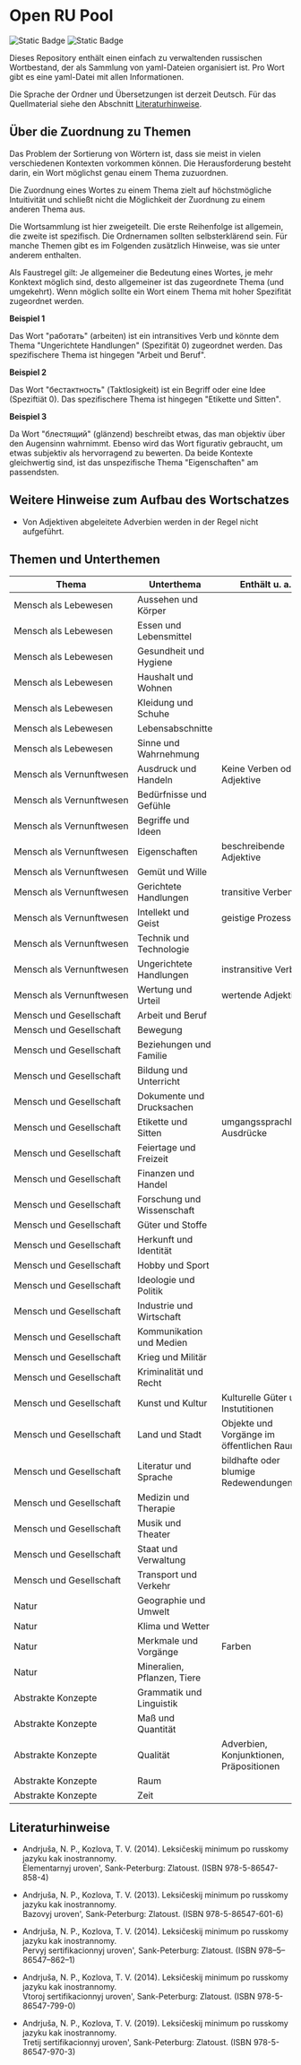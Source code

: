 # Open RU Pool

![Static Badge](https://img.shields.io/badge/Data-YAML-%23CB171E?style=flat-square)
![Static Badge](https://img.shields.io/badge/Script-Python3-%233776AB?style=flat-square)

Dieses Repository enthält einen einfach zu verwaltenden russischen Wortbestand, der als Sammlung von yaml-Dateien organisiert ist. Pro Wort gibt es eine yaml-Datei mit allen Informationen.

Die Sprache der Ordner und Übersetzungen ist derzeit Deutsch. Für das Quellmaterial siehe den Abschnitt [Literaturhinweise](#Literaturhinweise).

## Über die Zuordnung zu Themen

Das Problem der Sortierung von Wörtern ist, dass sie meist in vielen verschiedenen Kontexten vorkommen können.
Die Herausforderung besteht darin, ein Wort möglichst genau einem Thema zuzuordnen.

Die Zuordnung eines Wortes zu einem Thema zielt auf höchstmögliche Intuitivität und schließt nicht die Möglichkeit der Zuordnung zu einem anderen Thema aus.

Die Wortsammlung ist hier zweigeteilt.
Die erste Reihenfolge ist allgemein, die zweite ist spezifisch.
Die Ordnernamen sollten selbsterklärend sein.
Für manche Themen gibt es im Folgenden zusätzlich Hinweise, was sie unter anderem enthalten.

Als Faustregel gilt: Je allgemeiner die Bedeutung eines Wortes, je mehr Konktext möglich sind, desto allgemeiner ist das zugeordnete Thema (und umgekehrt).
Wenn möglich sollte ein Wort einem Thema mit hoher Spezifität zugeordnet werden.

**Beispiel 1**

Das Wort "работать" (arbeiten) ist ein intransitives Verb und könnte dem Thema "Ungerichtete Handlungen" (Spezifität 0) zugeordnet werden. Das spezifischere Thema ist hingegen "Arbeit und Beruf".

**Beispiel 2**

Das Wort "бестактность" (Taktlosigkeit) ist ein Begriff oder eine Idee (Speziftiät 0). Das spezifischere Thema ist hingegen "Etikette und Sitten".

**Beispiel 3**

Da Wort "блестящий" (glänzend) beschreibt etwas, das man objektiv über den Augensinn wahrnimmt. Ebenso wird das Wort figurativ gebraucht, um etwas subjektiv als hervorragend zu bewerten. Da beide Kontexte gleichwertig sind, ist das unspezifische Thema "Eigenschaften" am passendsten.

## Weitere Hinweise zum Aufbau des Wortschatzes

- Von Adjektiven abgeleitete Adverbien werden in der Regel nicht aufgeführt.

## Themen und Unterthemen

| Thema                              | Unterthema                  | Enthält u. a.                             | Spezifität |
| ---------------------------------- | --------------------------- | ----------------------------------------- | ---------: |
| Mensch als Lebewesen               | Aussehen und Körper         |                                           |          3 |
| Mensch als Lebewesen               | Essen und Lebensmittel      |                                           |          3 |
| Mensch als Lebewesen               | Gesundheit und Hygiene      |                                           |          3 |
| Mensch als Lebewesen               | Haushalt und Wohnen         |                                           |          3 |
| Mensch als Lebewesen               | Kleidung und Schuhe         |                                           |          3 |
| Mensch als Lebewesen               | Lebensabschnitte            |                                           |          3 |
| Mensch als Lebewesen               | Sinne und Wahrnehmung       |                                           |          3 |
| Mensch&#160;als&#160;Vernunftwesen | Ausdruck und Handeln        | Keine Verben oder Adjektive               |          3 |
| Mensch&#160;als&#160;Vernunftwesen | Bedürfnisse und Gefühle     |                                           |          3 |
| Mensch&#160;als&#160;Vernunftwesen | Begriffe und Ideen          |                                           |          0 |
| Mensch&#160;als&#160;Vernunftwesen | Eigenschaften               | beschreibende Adjektive                   |          0 |
| Mensch&#160;als&#160;Vernunftwesen | Gemüt und Wille             |                                           |          3 |
| Mensch&#160;als&#160;Vernunftwesen | Gerichtete Handlungen       | transitive Verben                         |          0 |
| Mensch&#160;als&#160;Vernunftwesen | Intellekt und Geist         | geistige Prozesse                         |          2 |
| Mensch&#160;als&#160;Vernunftwesen | Technik und Technologie     |                                           |          3 |
| Mensch&#160;als&#160;Vernunftwesen | Ungerichtete Handlungen     | instransitive Verben                      |          0 |
| Mensch&#160;als&#160;Vernunftwesen | Wertung und Urteil          | wertende Adjektive                        |          1 |
| Mensch und Gesellschaft            | Arbeit und Beruf            |                                           |          2 |
| Mensch und Gesellschaft            | Bewegung                    |                                           |          3 |
| Mensch und Gesellschaft            | Beziehungen und Familie     |                                           |          3 |
| Mensch und Gesellschaft            | Bildung und Unterricht      |                                           |          3 |
| Mensch und Gesellschaft            | Dokumente und Drucksachen   |                                           |          3 |
| Mensch und Gesellschaft            | Etikette und Sitten         | umgangssprachliche Ausdrücke              |          3 |
| Mensch und Gesellschaft            | Feiertage und Freizeit      |                                           |          3 |
| Mensch und Gesellschaft            | Finanzen und Handel         |                                           |          3 |
| Mensch und Gesellschaft            | Forschung und Wissenschaft  |                                           |          3 |
| Mensch und Gesellschaft            | Güter und Stoffe            |                                           |          3 |
| Mensch und Gesellschaft            | Herkunft und Identität      |                                           |          3 |
| Mensch und Gesellschaft            | Hobby und Sport             |                                           |          3 |
| Mensch und Gesellschaft            | Ideologie und Politik       |                                           |          3 |
| Mensch und Gesellschaft            | Industrie und Wirtschaft    |                                           |          3 |
| Mensch und Gesellschaft            | Kommunikation und Medien    |                                           |          3 |
| Mensch und Gesellschaft            | Krieg und Militär           |                                           |          3 |
| Mensch und Gesellschaft            | Kriminalität und Recht      |                                           |          3 |
| Mensch und Gesellschaft            | Kunst und Kultur            | Kulturelle Güter und Instutitionen        |          3 |
| Mensch und Gesellschaft            | Land und Stadt              | Objekte und Vorgänge im öffentlichen Raum |          3 |
| Mensch und Gesellschaft            | Literatur und Sprache       | bildhafte oder blumige Redewendungen      |          3 |
| Mensch und Gesellschaft            | Medizin und Therapie        |                                           |          3 |
| Mensch und Gesellschaft            | Musik und Theater           |                                           |          3 |
| Mensch und Gesellschaft            | Staat und Verwaltung        |                                           |          3 |
| Mensch und Gesellschaft            | Transport und Verkehr       |                                           |          3 |
| Natur                              | Geographie und Umwelt       |                                           |          3 |
| Natur                              | Klima und Wetter            |                                           |          3 |
| Natur                              | Merkmale und Vorgänge       | Farben                                    |          2 |
| Natur                              | Mineralien, Pflanzen, Tiere |                                           |          3 |
| Abstrakte Konzepte                 | Grammatik und Linguistik    |                                           |          3 |
| Abstrakte Konzepte                 | Maß und Quantität           |                                           |          1 |
| Abstrakte Konzepte                 | Qualität                    | Adverbien, Konjunktionen, Präpositionen   |          1 |
| Abstrakte Konzepte                 | Raum                        |                                           |          1 |
| Abstrakte Konzepte                 | Zeit                        |                                           |          1 |

## Literaturhinweise

- Andrjuša, N. P., Kozlova, T. V. (2014). Leksičeskij minimum po russkomy jazyku kak inostrannomy.<br>Ėlementarnyj uroven', Sank-Peterburg: Zlatoust. (ISBN 978-5-86547-858-4)

- Andrjuša, N. P., Kozlova, T. V. (2013). Leksičeskij minimum po russkomy jazyku kak inostrannomy.<br>Bazovyj uroven', Sank-Peterburg: Zlatoust. (ISBN 978-5-86547-601-6)

- Andrjuša, N. P., Kozlova, T. V. (2014). Leksičeskij minimum po russkomy jazyku kak inostrannomy.<br>Pervyj sertifikacionnyj uroven', Sank-Peterburg: Zlatoust. (ISBN 978–5–86547–862–1)

- Andrjuša, N. P., Kozlova, T. V. (2014). Leksičeskij minimum po russkomy jazyku kak inostrannomy.<br>Vtoroj sertifikacionnyj uroven', Sank-Peterburg: Zlatoust. (ISBN 978-5-86547-799-0)

- Andrjuša, N. P., Kozlova, T. V. (2019). Leksičeskij minimum po russkomy jazyku kak inostrannomy.<br>Tretij sertifikacionnyj uroven', Sank-Peterburg: Zlatoust. (ISBN 978-5-86547-970-3)

<!-- - [udarenie.ru](https://udarenieru.ru/index.php): Grammatičeskij slovar'.   -->

